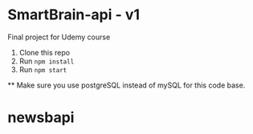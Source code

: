 # SmartBrain-api - v1
Final project for Udemy course

1. Clone this repo
2. Run `npm install`
3. Run `npm start`

** Make sure you use postgreSQL instead of mySQL for this code base.
# newsbapi
